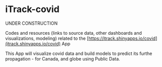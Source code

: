 # iTrack-covid


UNDER CONSTRUCTION

Codes and resources (links to source data, other dashboards and visualizations, modeling) related to 
the [https://itrack.shinyapps.io/covid](itrack.shinyapps.io/covid) App 

This App will visualize covid data and build models to predict its furthe propagation  -  for Canada, and globe using Public Data.
